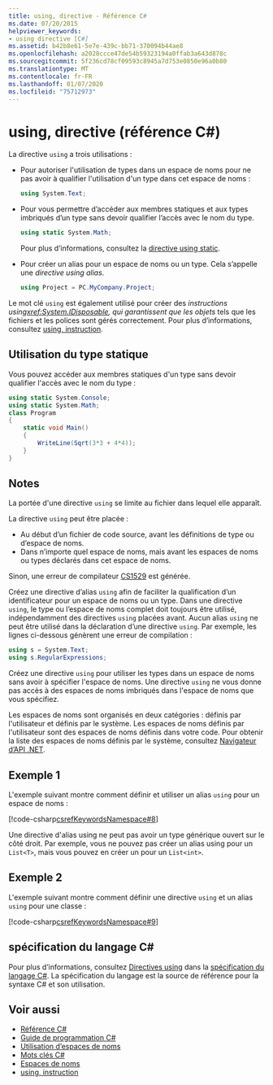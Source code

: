 ```yaml
---
title: using, directive - Référence C#
ms.date: 07/20/2015
helpviewer_keywords:
- using directive [C#]
ms.assetid: b42b8e61-5e7e-439c-bb71-370094b44ae8
ms.openlocfilehash: a2028ccce47de54b59323194a0ffab3a643d878c
ms.sourcegitcommit: 5f236cd78cf09593c8945a7d753e0850e96a0b80
ms.translationtype: MT
ms.contentlocale: fr-FR
ms.lasthandoff: 01/07/2020
ms.locfileid: "75712973"
---
```

# <a name="using-directive-c-reference"></a>using, directive (référence C#)

La directive `using` a trois utilisations :

- Pour autoriser l'utilisation de types dans un espace de noms pour ne pas avoir à qualifier l'utilisation d'un type dans cet espace de noms :

    ```csharp
    using System.Text;
    ```

- Pour vous permettre d’accéder aux membres statiques et aux types imbriqués d’un type sans devoir qualifier l’accès avec le nom du type.

    ```csharp
    using static System.Math;
    ```

    Pour plus d’informations, consultez la [directive using static](using-static.md).

- Pour créer un alias pour un espace de noms ou un type. Cela s’appelle une *directive using alias*.

    ```csharp
    using Project = PC.MyCompany.Project;
    ```

Le mot clé `using` est également utilisé pour créer des *instructions using<xref:System.IDisposable>, qui garantissent que les objets*  tels que les fichiers et les polices sont gérés correctement. Pour plus d’informations, consultez [using, instruction](using-statement.md).

## <a name="using-static-type"></a>Utilisation du type statique

Vous pouvez accéder aux membres statiques d'un type sans devoir qualifier l'accès avec le nom du type :

```csharp
using static System.Console;
using static System.Math;
class Program
{
    static void Main()
    {
        WriteLine(Sqrt(3*3 + 4*4));
    }
}
```

## <a name="remarks"></a>Notes

La portée d'une directive `using` se limite au fichier dans lequel elle apparaît.

La directive `using` peut être placée :

- Au début d’un fichier de code source, avant les définitions de type ou d’espace de noms.
- Dans n’importe quel espace de noms, mais avant les espaces de noms ou types déclarés dans cet espace de noms.

Sinon, une erreur de compilateur [CS1529](../../misc/cs1529.md) est générée.

Créez une directive d’alias `using` afin de faciliter la qualification d’un identificateur pour un espace de noms ou un type. Dans une directive `using`, le type ou l’espace de noms complet doit toujours être utilisé, indépendamment des directives `using` placées avant. Aucun alias `using` ne peut être utilisé dans la déclaration d’une directive `using`. Par exemple, les lignes ci-dessous génèrent une erreur de compilation :

```csharp
using s = System.Text;
using s.RegularExpressions;
```

Créez une directive `using` pour utiliser les types dans un espace de noms sans avoir à spécifier l'espace de noms. Une directive `using` ne vous donne pas accès à des espaces de noms imbriqués dans l'espace de noms que vous spécifiez.

Les espaces de noms sont organisés en deux catégories : définis par l'utilisateur et définis par le système. Les espaces de noms définis par l'utilisateur sont des espaces de noms définis dans votre code. Pour obtenir la liste des espaces de noms définis par le système, consultez [Navigateur d’API .NET](../../../../api/index.md).

## <a name="example-1"></a>Exemple 1

L'exemple suivant montre comment définir et utiliser un alias `using` pour un espace de noms :

[!code-csharp[csrefKeywordsNamespace#8](~/samples/snippets/csharp/VS_Snippets_VBCSharp/csrefKeywordsNamespace/CS/csrefKeywordsNamespace2.cs#8)]

Une directive d'alias using ne peut pas avoir un type générique ouvert sur le côté droit. Par exemple, vous ne pouvez pas créer un alias using pour un `List<T>`, mais vous pouvez en créer un pour un `List<int>`.

## <a name="example-2"></a>Exemple 2

L'exemple suivant montre comment définir une directive `using` et un alias `using` pour une classe :

[!code-csharp[csrefKeywordsNamespace#9](~/samples/snippets/csharp/VS_Snippets_VBCSharp/csrefKeywordsNamespace/CS/csrefKeywordsNamespace2.cs#9)]

## <a name="c-language-specification"></a>spécification du langage C#

Pour plus d’informations, consultez [Directives using](~/_csharplang/spec/namespaces.md#using-directives) dans la [spécification du langage C#](/dotnet/csharp/language-reference/language-specification/introduction). La spécification du langage est la source de référence pour la syntaxe C# et son utilisation.

## <a name="see-also"></a>Voir aussi

- [Référence C#](../index.md)
- [Guide de programmation C#](../../programming-guide/index.md)
- [Utilisation d’espaces de noms](../../programming-guide/namespaces/using-namespaces.md)
- [Mots clés C#](index.md)
- [Espaces de noms](../../programming-guide/namespaces/index.md)
- [using, instruction](using-statement.md)
